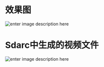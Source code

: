 # 效果图

![enter image description here](https://raw.githubusercontent.com/xiaxveliang/GLES2_AUDIO_VIDEO_RECODE/master/image/001.png)

# Sdarc中生成的视频文件

![enter image description here](https://raw.githubusercontent.com/xiaxveliang/GLES2_AUDIO_VIDEO_RECODE/master/image/002.png)

